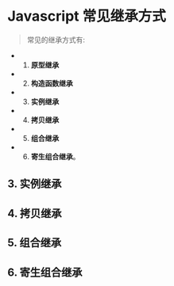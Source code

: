 # Javascript 常见继承方式

> 常见的继承方式有: 

- 1. **原型继承**
- 2. **构造函数继承**
- 3. **实例继承**
- 4. **拷贝继承**
- 5. **组合继承**
- 6. **寄生组合继承**。

## 3. 实例继承
## 4. 拷贝继承
## 5. 组合继承
## 6. 寄生组合继承